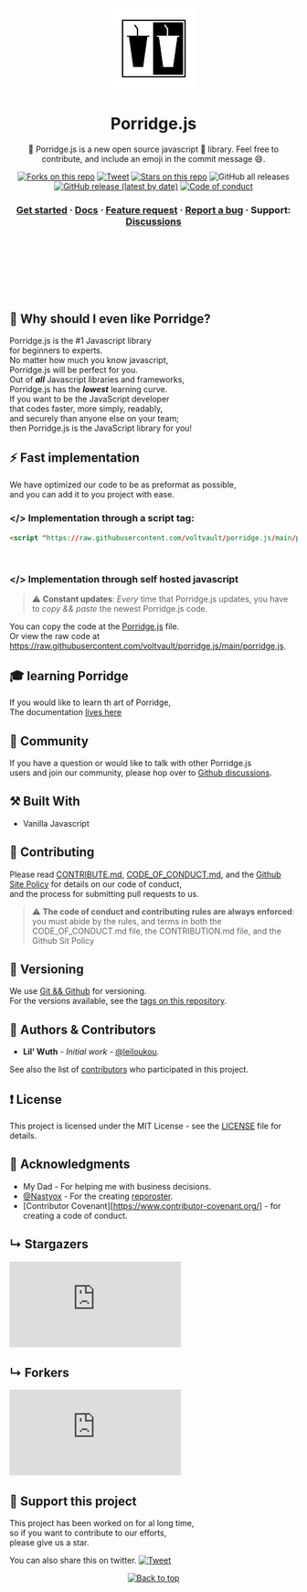  
<br /> 
<br /> 
<br /> 
<br /> 
<br /> 
<br /> 
 
<p align="center"><img src="https://raw.githubusercontent.com/leiloukou/leiloukou-sm/main/icons/favicon-512.png" alt="The Porridge.js logo" height="145px"></img></a> 
<h1 align="center">Porridge.js</h1> 
<p align="center"> 
🚗 Porridge.js is a new open source javascript 📖 library. Feel free to contribute, and include an emoji in the commit message 😄. 
</p> 
<p align="center"> 
<a href="https://github.com/VoltVault/porridge.js/network/members/"><img src="https://img.shields.io/github/forks/VoltVault/porridge.js" alt="Forks on this repo"></img></a> 
<a href="https://twitter.com/intent/tweet?text=Ckeck%20out%20this%20new%20javascript%20library%20called%20porridge%20js&url=https://github.com/VoltVault/porridge.js&via=porridge&hashtags=leiloukou,javascript,react,vue,developers"><img src="https://img.shields.io/twitter/url/http/shields.io.svg?style=social" alt="Tweet" height="20"/></a> <a href="https://github.com/VoltVault/porridge.js/stargazers/"><img src="https://img.shields.io/github/stars/VoltVault/porridge.js" alt="Stars on this repo"></img></a> <img alt="GitHub all releases" src="https://img.shields.io/github/downloads/VoltVault/porridge.js/total"></a> <a href="https://github.com/voltvault/porridge.js/releases"><img alt="GitHub release (latest by date)" src="https://img.shields.io/github/v/release/VoltVault/porridge.js"></a> <a href="./CODE_OF_CONDUCT.md"><img src="https://img.shields.io/badge/Contributor%20Covenant-v2.0%20adopted-ff69b4.svg" alt="Code of conduct" /></a> 
</p> 
<h3 align="center"> 
 <a href="https://porridgejs.netlify.app/docs/">Get started</a> 
 <span> · </span> 
 <a href="https://porridgejs.netlify.app/docs/">Docs</a> 
 <span> · </span> 
 <a href="https://github.com/voltvault/porridge.js/discussions?discussions_q=category%3AIdeas">Feature request</a> 
 <span> · </span> 
 <a href="https://github.com/voltvault/porridge.js/issues">Report a bug</a> 
 <span> · </span> 
 Support: <a href="https://github.com/voltvault/porridge.js/discussions">Discussions</a> 
</h3> 
 
<br /> 
<br /> 
<br /> 
<br /> 
<br /> 
<br /> 
 
## 🙉 Why should I even like Porridge? 
 
Porridge.js is the \#1 Javascript library <br /> 
for beginners to experts. <br /> 
No matter how much you know javascript, <br /> 
Porridge.js will be perfect for you. <br /> 
Out of _**all**_ Javascript libraries and frameworks, <br /> 
Porridge.js has the _**lowest**_ learning curve. <br /> 
If you want to be the JavaScript developer <br /> 
that codes faster, more simply, readably, <br /> 
and securely than anyone else on your team; <br /> 
then Porridge.js is the JavaScript library for you! <br /> 
 
## ⚡ Fast implementation 
 
We have optimized our code to be as preformat as possible, <br /> 
and you can add it to you project with ease. <br /> 

### &lt;/> Implementation through a script tag:
 
```html
<script "https://raw.githubusercontent.com/voltvault/porridge.js/main/porridge.js" type="text/javascript" async></script>
``` 
<br /> 
 
### &lt;/> Implementation through self hosted javascript 
 
 > :warning: **Constant updates**: _Every_ time that Porridge.js updates, you have to _*copy && paste*_ the newest Porridge.js code. 
 
You can copy the code at the [Porridge.js](https://github.com/VoltVault/porridge.js/blob/main/porridge.js) file. <br /> 
Or view the raw code at https://raw.githubusercontent.com/voltvault/porridge.js/main/porridge.js.

## 🎓 learning Porridge 
 
If you would like to learn th art of Porridge, <br /> 
The documentation [lives here](https://porridgejs.netlify.app/docs/) <br /> 
 
## 💬 Community

If you have a question or would like to talk with other Porridge.js <br /> 
users and join our community, please hop over to [Github discussions](https://github.com/Budibase/budibase/discussions). <br /> 
 
## ⚒️ Built With 
 
 * Vanilla Javascript 
 
## 🙌 Contributing 
 
Please read [CONTRIBUTE.md](https://github.com/VoltVault/porridge.js/blob/main/CONTRIBUTE.md#contribution), [CODE_OF_CONDUCT.md](https://github.com/VoltVault/porridge.js/blob/main/CODE_OF_CONDUCT.md#contributor-covenant-code-of-conduct), and the [Github Site Policy](https://docs.github.com/github/site-policy) for details on our code of conduct, <br /> 
and the process for submitting pull requests to us. <br /> 

 > :warning: **The code of conduct and contributing rules are always enforced**: <br /> you must abide by the rules, and terms in both the <br /> CODE_OF_CONDUCT.md file, the CONTRIBUTION.md file, and the Github Sit Policy <br /> 
 
## 🧮 Versioning 
 
We use <a href="https://git-scm.com/" target="_blank" rel="noopener">Git && Github</a> for versioning. <br /> 
For the versions available, see the [tags on this repository](https://github.com/voltvault/porridge.js/tags/). <br /> 
 
## 🌱 Authors & Contributors
 
 * **Lil' Wuth** - *Initial work* - [@leiloukou](https://github.com/leiloukou/). 
 
See also the list of [contributors](https://github.com/voltvault/porridge.js/contributors) who participated in this project. <br /> 
 
## ❗ License 
 
This project is licensed under the MIT License - see the [LICENSE](LICENSE) file for details. <br /> 
 
## 🤝 Acknowledgments 
 
 * My Dad - For helping me with business decisions. 
 * [@Nastyox](https://github.com/Nastyox) - For the creating [reporoster](https://reporoster.com/). 
 * [Contributor Covenant][https://www.contributor-covenant.org/] - for creating a code of conduct.
 
## &#8627; Stargazers 
 
[![Stargazers repo roster for @VoltVault/porridge.js](https://reporoster.com/stars/dark/notext/VoltVault/porridge.js)](https://github.com/VoltVault/porridge.js/stargazers) <br /> 
 
## &#8627; Forkers 
[![Forkers repo roster for @VoltVault/porridge.js](https://reporoster.com/forks/dark/notext/VoltVault/porridge.js)](https://github.com/VoltVault/porridge.js/network/members) <br /> 
 
## 👏 Support this project 
 
This project has been worked on for al long time, <br /> 
so if you want to contribute to our efforts, <br /> 
please give us a star. <br /> 
 
You can also share this on twitter. [![Tweet](https://img.shields.io/twitter/url/http/shields.io.svg?style=social)](https://twitter.com/intent/tweet?text=Ckeck%20out%20this%20new%20javascript%20library%20called%20porridge%20js&url=https://github.com/VoltVault/porridge.js&via=porridge&hashtags=leiloukou,javascript,react,vue,developers) <br /> 
 
<p align="center"><a href="#porridgejs"><img src="https://img.shields.io/badge/%E2%86%91-Back%20to%20top-lightgrey" alt="Back to top" height="29"/></a></p> <br /> 
